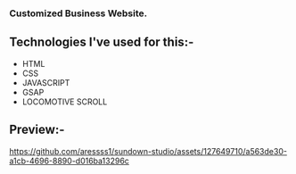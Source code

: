 ### Customized Business Website.

## Technologies I've used for this:-

- HTML
- CSS
- JAVASCRIPT
- GSAP
- LOCOMOTIVE SCROLL


## Preview:-

https://github.com/aressss1/sundown-studio/assets/127649710/a563de30-a1cb-4696-8890-d016ba13296c


